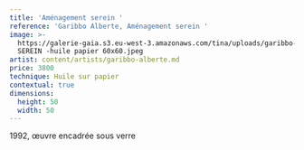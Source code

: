 ```yaml
---
title: 'Aménagement serein '
reference: 'Garibbo Alberte, Aménagement serein '
image: >-
  https://galerie-gaia.s3.eu-west-3.amazonaws.com/tina/uploads/garibbo-alberte/galerie-gaia-garibbo-alberte-AMENAGEMENT
  SEREIN -huile papier 60x60.jpeg
artist: content/artists/garibbo-alberte.md
price: 3800
technique: Huile sur papier
contextual: true
dimensions:
  height: 50
  width: 50
---
```


1992, œuvre encadrée sous verre

